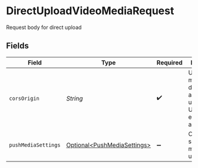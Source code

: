 # DirectUploadVideoMediaRequest

Request body for direct upload


## Fields

| Field                                                                             | Type                                                                              | Required                                                                          | Description                                                                       | Example                                                                           |
| --------------------------------------------------------------------------------- | --------------------------------------------------------------------------------- | --------------------------------------------------------------------------------- | --------------------------------------------------------------------------------- | --------------------------------------------------------------------------------- |
| `corsOrigin`                                                                      | *String*                                                                          | :heavy_check_mark:                                                                | Upload media directly from a device using the URL name or enter '*' to allow all. | *                                                                                 |
| `pushMediaSettings`                                                               | [Optional\<PushMediaSettings>](../../models/operations/PushMediaSettings.md)      | :heavy_minus_sign:                                                                | Configuration settings for media upload.                                          |                                                                                   |